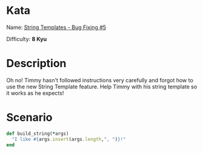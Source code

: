 # Kata
Name: [String Templates - Bug Fixing #5](https://www.codewars.com/kata/string-templates-bug-fixing-number-5)

Difficulty: **8 Kyu**

# Description
Oh no! Timmy hasn't followed instructions very carefully and forgot how to use the new String Template feature. Help Timmy with his string template so it works as he expects!

# Scenario
```ruby
def build_string(*args)
  "I like #{args.insert(args.length,", ")}!"
end
```